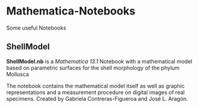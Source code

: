 # Mathematica-Notebooks
Some useful Notebooks

## ShellModel 

**ShellModel.nb** is a *Mathematica 13.1* Notebook with a mathematical model based on parametric surfaces for the shell morphology of the phylum Mollusca

The notebook contains the mathematical model itself as well as graphic representations and a measurement procedure on digital images of real specimens. Created by Gabriela Contreras-Figueroa and José L. Aragón.
